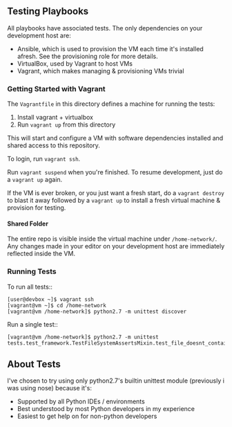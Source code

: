 ## Testing Playbooks ##

All playbooks have associated tests. The only dependencies on your
development host are:

* Ansible, which is used to provision the VM each time it's installed
  afresh. See the provisioning role for more details.
* VirtualBox, used by Vagrant to host VMs
* Vagrant, which makes managing & provisioning VMs trivial


### Getting Started with Vagrant ###

The ``Vagrantfile`` in this directory defines a machine for running
the tests:

1. Install vagrant + virtualbox
2. Run ``vagrant up`` from this directory

This will start and configure a VM with software dependencies installed
and shared access to this repository.

To login, run ``vagrant ssh``.

Run ``vagrant suspend`` when you're finished. To resume development,
just do a ``vagrant up`` again.

If the VM is ever broken, or you just want a fresh start, do a
``vagrant destroy`` to blast it away followed by a ``vagrant up`` to
install a fresh virtual machine & provision for testing.

#### Shared Folder ####

The entire repo is visible inside the virtual machine under
``/home-network/``. Any changes made in your editor on your development
host are immediately reflected inside the VM.

### Running Tests ###

To run all tests::

    [user@devbox ~]$ vagrant ssh
    [vagrant@vm ~]$ cd /home-network
    [vagrant@vm /home-network]$ python2.7 -m unittest discover

Run a single test::

    [vagrant@vm /home-network]$ python2.7 -m unittest tests.test_framework.TestFileSystemAssertsMixin.test_file_doesnt_contain


##  About Tests ##

I've chosen to try using only python2.7's builtin unittest module
(previously i was using nose) because it's:

* Supported by all Python IDEs / environments
* Best understood by most Python developers in my experience
* Easiest to get help on for non-python developers


